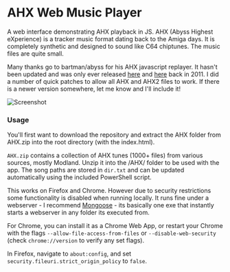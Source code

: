 # AHX Web Music Player

A web interface demonstrating AHX playback in JS. AHX (Abyss Highest eXperience) is a tracker music format dating back to the Amiga days. It is completely synthetic and designed to sound like C64 chiptunes. The music files are quite small.

Many thanks go to bartman/abyss for his AHX javascript replayer. It hasn't been updated
and was only ever released [here](http://www.pouet.net/prod.php?which=58154)
and [here](http://www.pouet.net/prod.php?which=58260) back in 2011. I did a number of quick patches to allow all AHX and AHX2 files to work. If there is a newer version somewhere, let me know and I'll include it!

![Screenshot](http://i.imgur.com/Ev71EW1.png)

### Usage
You'll first want to download the repository and extract the AHX folder from AHX.zip into the root directory (with the index.html).

`AHX.zip` contains a collection of AHX tunes (1000+ files) from various sources, mostly Modland. 
Unzip it into the /AHX/ folder to be used with the app. The song paths are stored in `dir.txt` and can be updated automatically using the included PowerShell script.

<!-- NOTE2SELF: Can I generate a JS file instead of a txt to avoid the security BS? -->
This works on Firefox and Chrome. However due to security restrictions some functionality is disabled when running locally. It runs fine under a webserver - I recommend [Mongoose](https://www.cesanta.com/products/binary) - its basically one exe that instantly starts a webserver in any folder its executed from.

For Chrome, you can install it as a Chrome Web App, or restart your Chrome with the flags `--allow-file-access-from-files`
or `--disable-web-security` (check `chrome://version` to verify any set flags).

In Firefox, navigate to `about:config`, and set `security.fileuri.strict_origin_policy` to `false`.
